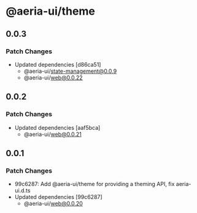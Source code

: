 # @aeria-ui/theme

## 0.0.3

### Patch Changes

- Updated dependencies [d86ca51]
  - @aeria-ui/state-management@0.0.9
  - @aeria-ui/web@0.0.22

## 0.0.2

### Patch Changes

- Updated dependencies [aaf5bca]
  - @aeria-ui/web@0.0.21

## 0.0.1

### Patch Changes

- 99c6287: Add @aeria-ui/theme for providing a theming API, fix aeria-ui.d.ts
- Updated dependencies [99c6287]
  - @aeria-ui/web@0.0.20
